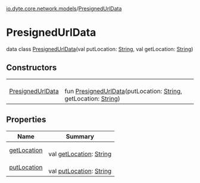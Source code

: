 [io.dyte.core.network.models](../index.md)/[PresignedUrlData](index.md)

# PresignedUrlData


data class [PresignedUrlData](index.md)(val putLocation: [String](https://kotlinlang.org/api/latest/jvm/stdlib/kotlin/-string/index.html), val getLocation: [String](https://kotlinlang.org/api/latest/jvm/stdlib/kotlin/-string/index.html))

## Constructors

| | |
|---|---|
| [PresignedUrlData](-presigned-url-data.md) | <br/>fun [PresignedUrlData](-presigned-url-data.md)(putLocation: [String](https://kotlinlang.org/api/latest/jvm/stdlib/kotlin/-string/index.html), getLocation: [String](https://kotlinlang.org/api/latest/jvm/stdlib/kotlin/-string/index.html)) |

## Properties

| Name | Summary |
|---|---|
| [getLocation](get-location.md) | <br/>val [getLocation](get-location.md): [String](https://kotlinlang.org/api/latest/jvm/stdlib/kotlin/-string/index.html) |
| [putLocation](put-location.md) | <br/>val [putLocation](put-location.md): [String](https://kotlinlang.org/api/latest/jvm/stdlib/kotlin/-string/index.html) |

